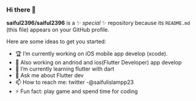 ### Hi there 👋


**saiful2396/saiful2396** is a ✨ _special_ ✨ repository because its `README.md` (this file) appears on your GitHub profile.

Here are some ideas to get you started:

- 🏆 I’m currently working on iOS mobile app develop (xcode).
- 🔭 Also working on andriod and ios(Flutter Developer) app develop
- 🌱 I’m currently learning flutter with dart
- 💬 Ask me about Flutter dev
- 📫 How to reach me: twitter -@saifulislampp23
- ⚡ Fun fact: play game and spend time for coding
